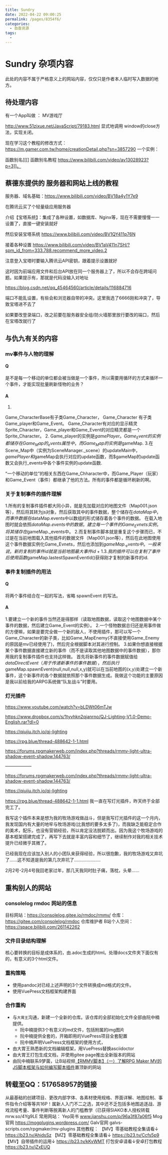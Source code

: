 ```yaml
---
title: Sundry
date: 2022-04-22 09:00:25
permalink: /pages/8354f6/
categories:
  - 自查资源
tags:
  - 
---
```

# Sundry 杂项内容
此处的内容不属于严格意义上的网站内容，仅仅只是作者本人临时写入数据的地方。

## 待处理内容
有一个App叫做 ： MV游戏厅

http://www.51zixue.net/JavaScript/79183.html
显式地调用 window的close方法，实现关闭。

现在学习这个教程的修改方式：
https://m.gamer.com.tw/home/creationDetail.php?sn=3857290
一个实例：

函数别名[[[] 函数别名教程 https://www.bilibili.com/video/av13028923?p=3]]。










## 蔡德东提供的 服务器和网站上线的教程

服务器、域名基础：https://www.bilibili.com/video/BV18a4y1Y7e9

在腾讯云买了个轻量级应用服务器

介绍【宝塔系统】：集成了各种设置，如数据库、Nginx等，现在不需要慢慢一一设置了，直接一键安装就好

然后安装宝塔系统
https://www.bilibili.com/video/BV1QY411p76N

接着各种设置
https://www.bilibili.com/video/BV1aV411n7SH/?spm_id_from=333.788.recommend_more_video.2

注意登入宝塔时要输入腾讯云API密钥，跟着提示设置就好

这时因为前端应用文件和后台API放在同一个服务器上了，所以不会存在跨域问题。如果提示有，那就是代码没输入对地址

https://blog.csdn.net/qq_45464560/article/details/116884716

端口不能乱设置，有些会和浏览器自带的冲突。这里我选了6666刚和冲突了，导致宝塔进不去了

如果要改登录端口，改之前要在服务器安全组/防火墙那里放行要改的端口，然后在宝塔改就行了




## 与仇九有关的内容

### mv事件与人物的理解

#### Q
是不是每一个移动的单位都会被当做是一个事件，所以需要用循环的方式来循环一个事件，才能实现批量刷新怪物的业务？

#### A
1.
Game_CharacterBase有子类Game_Character，
Game_Character 有子类Game_player和Game_Event。
Game_Character有对应的显示精灵Sprite_Character，Game_player和Game_Event的对应精灵都是一个Sprite_Character。
2.
Game_player的实例是$gamePlayer。
Game_Event的实例都储存在Game_Map的_events属性中，而 Game_Map的实例是$gameMap.
3.在Scene_Map中（实例为SceneManager._scene）的updateMain中，$gamePlayer和$gameMap会执行对应的update函数，而$gameMap的update函数又会执行_events中各个事件实例的update函数.


“一个移动的单位”的相关东西在Game_Chharacter中，而Game_Player（玩家）和Game_Event（事件）都继承了他的方法。所有的事件都是循环刷新的啊。










### 关于复制事件的插件理解
1.所有的复制事件插件都大同小异，就是先加载对应的地图文件（Map001.json等），然后将其转为js对象，然后获取其中的事件数据，整个储存在$dataMap中，而事件数据在$dataMap.events中以数组的形式储存着各个事件的数据。
在载入地图时就会依照$dataMap.events中的数据，建立每一个事件的Game_Evnets实例，将其储存在$gameMap._events中。
2.而复制事件脚本就是重复这个步骤而已，不过是在当前地图载入其他插件的数据文件（Map001.json等），然后在此地图使用这个事件数据实例化Game_Evnets，然后也添加到$gameMap._events中。一般来说，新的复制的事件id就是当前地图最大事件id+1.
3.我的插件可以在复制了事件后使用函数$gameMap.lastestSpawnEventId()获得刚才复制的新事件的id.










### 事件复制插件的用法

#### Q
将两个事件结合在一起的写法，省略 spawnEvent  的写法。

#### A
1.要建立一个新的事件当然还是得那样（读取地图数据，读取这个地图数据中某个事件的数据，然后建立Game_Event的实例）。
2.一个怪物数据总归还是用事件做的方便嘛，如果是要完全做一个新的敌人，不使用插件，那可以写一个Game_Character的新子类，比如Game_MapEnemy(不直接使用Game_Enemy的原因是mv已经使用了)，然后完全根据脚本对其进行控制。
3.如果你想直接根据某个事件数据直接建立新的事件（而不是读取其他地图数据中的事件数据），那你用我的复制事件插件也支持这样做。
首先将新事件的事件数据赋值给$dataDirectEvent（用于传递新事件的事件数据），然后执行$gameMap.spawnEvent(null,null,null,x,y)就可以在当前地图的(x,y)处建立一个新事件，这个新事件的各个数据就依照那个事件数据生成。我做这个功能的主要原因是我以前给我的ARPG系统做“队友战斗”时要用。







### 灯光插件

https://www.youtube.com/watch?v=bLDWt06mTJw

https://www.dropbox.com/s/1tyvhkn2qjanrno/QJ-Lighting-V1.0-Demo-English.rar?dl=0

https://qiujiu.itch.io/qj-lighting

https://rpg.blue/thread-488642-1-1.html

https://forums.rpgmakerweb.com/index.php?threads/rmmv-light-ultra-shadow-event-shadow.144763/



——————

https://forums.rpgmakerweb.com/index.php?threads/rmmv-light-ultra-shadow-event-shadow.144763/

https://qiujiu.itch.io/qj-lighting

https://rpg.blue/thread-488642-1-1.html
我一直在写灯光插件，昨天终于全部完工了。

我写这个插件本来是想为我的牧场游戏做战斗，但是我写灯光插件的这一个月内，我发现国内有大量的地牢与牧场游戏(比我想的要多太多了)，而我缺乏能稳定合作的美术，配乐，也没有营销经验，所以肯定没法脱颖而出。因为我这个牧场游戏的基本框架搭建完成了，再写下去就是丰富内容和细节了，继续制作对我的相关技术提升已经微乎其微了。

已经我现在应该加入别人的小团队来获得经验，所以很抱歉，我的牧场游戏又弃坑了……这不知道是我的第几次弃坑了…………………


2月2号-2月4号我回老家过年，那几天我同时肚子痛，落枕，头晕……



## 重构别人的网站

### consolelog rmdoc 网站的信息
目标网站：https://consolelog.gitee.io/rmdoc/rmmv/
仓库：https://gitee.com/consolelog/rmdoc
仓库维护者 B站个人空间： https://space.bilibili.com/261142262

### 文件目录结构理解
核心要转换的目标是成体系的，由.adoc生成的html。处理docs文件夹下面仅有的，有意义的3个html文件。

### 重构策略
- 使用pandoc对已经上述声明的3个文件转换成md格式的文件。
- 使用VuePress文档框架构建界面

### 合作重构
- 与`大胃王`沟通，新建一个全新的仓库。该仓库的全部初始化文件全部由阮中楠提供。
  - 阮中楠提供3个有意义的md文件，包括附属的img图片
  - 阮中楠提供全套的，开箱即用的VuePress项目全套配置
  - 阮中楠声明VuePress文档框架的使用方式，
- 由大胃王熟悉新的文档编辑框架，用VuePress替换asciidoctor
- 由大胃王打包生成文档，并使用gitee page推出全新版本的网站
- 由阮中楠联系9梦菌，让B站视频[【RMMV脚本】（一）了解RPG Maker MV的JS脚本框架与如何编写脚本插件](https://www.bilibili.com/video/BV1dJ41117Tp)置顶新的网站




## 转载至QQ：517658957的链接
从最基础的创建项目、更改内部字体、各素材使用规格、界面详解、地图绘制、事件指令介绍等等共16P！属新人入门不二之选，其中还不乏包括多地图追逐战、游戏流程考量、事件判断等脱离新人的门槛教学（已获得SIAKO本人授权转载
mrw.so/4Yg9LE
常用网站：
Yep简书
www.jianshu.com/p/96a3f87a06f5
Mog官网
https://mogplugins.wordpress.com/
Galv官网
galvs-scripts.com/rpgmaker/mv-plugins
其他教程：
【MV】零基础教程全集请看↓
https://b23.tv/AhidsSz
【MZ】零基础教程全集请看↓
https://b23.tv/Ccfs5p9
【MV】自带插件的运用↓
https://b23.tv/kKvWMT
打包安卓请看↓安卓打包教程
https://b23.tv/jZxEUQ
